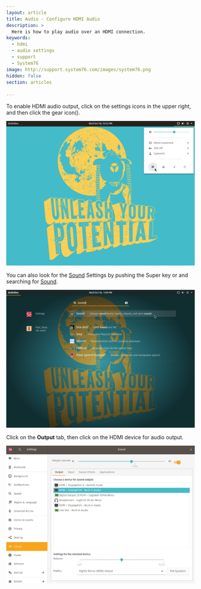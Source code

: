 ```yaml
---
layout: article
title: Audio - Configure HDMI Audio
description: >
  Here is how to play audio over an HDMI connection.
keywords:
  - hdmi
  - audio settings
  - support
  - System76
image: http://support.system76.com/images/system76.png
hidden: false
section: articles

---
```


To enable HDMI audio output, click on the settings icons in the upper right, and then click the gear icon(<i class='fa fa-gear'></i>).

![Sound Menu](/images/hdmi-audio/user-menu.png)

You can also look for the <u>Sound</u> Settings by pushing the Super key <kbd><span class="fl-ubuntu"></span></kbd> or <kbd><span class="fl-pop-key"></span></kbd> and searching for <u>Sound</u>.

![Sound in Dash](/images/hdmi-audio/sound-search.png)

Click on the **Output** tab, then click on the HDMI device for audio output.

![Sound Settings](/images/hdmi-audio/sound-settings-hdmi.png)

